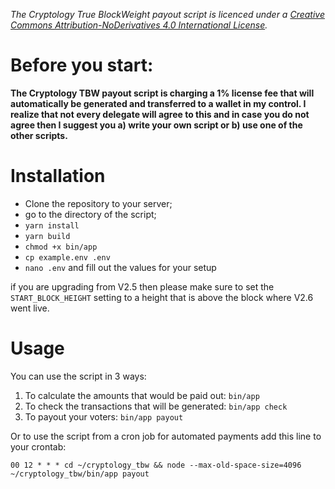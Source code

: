 _The Cryptology True BlockWeight payout script is licenced under a 
[Creative Commons Attribution-NoDerivatives 4.0 International License](https://creativecommons.org/licenses/by-nd/4.0/)._

# Before you start:

**The Cryptology TBW payout script is charging a 1% license fee that will automatically be generated
and transferred to a wallet in my control. I realize that not every delegate will agree to this 
and in case you do not agree then I suggest you a) write your own script or 
b) use one of the other scripts.** 

# Installation

- Clone the repository to your server;
- go to the directory of the script;
- `yarn install`
- `yarn build`
- `chmod +x bin/app`
- `cp example.env .env`
- `nano .env` and fill out the values for your setup

if you are upgrading from V2.5 then please make sure to set the `START_BLOCK_HEIGHT` setting to 
a height that is above the block where V2.6 went live.

# Usage

You can use the script in 3 ways:

1. To calculate the amounts that would be paid out: `bin/app`
2. To check the transactions that will be generated: `bin/app check`
3. To payout your voters: `bin/app payout`

Or to use the script from a cron job for automated payments add this line to your crontab:

`00 12 * * * cd ~/cryptology_tbw && node --max-old-space-size=4096 ~/cryptology_tbw/bin/app payout`



